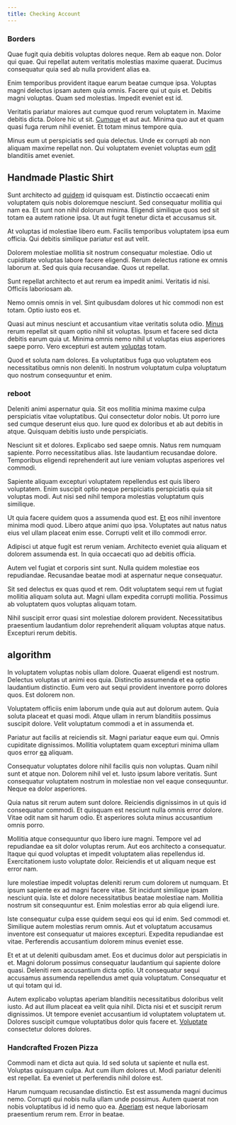 ```yaml
---
title: Checking Account
---
```


### Borders

Quae fugit quia debitis voluptas dolores neque. Rem ab eaque non. Dolor qui quae. Qui repellat autem veritatis molestias maxime quaerat. Ducimus consequatur quia sed ab nulla provident alias ea.

Enim temporibus provident itaque earum beatae cumque ipsa. Voluptas magni delectus ipsam autem quia omnis. Facere qui ut quis et. Debitis magni voluptas. Quam sed molestias. Impedit eveniet est id.

Veritatis pariatur maiores aut cumque quod rerum voluptatem in. Maxime debitis dicta. Dolore hic ut sit. [Cumque](/dolore/odio/neque/repellat/toolset.md) et aut aut. Minima quo aut et quam quasi fuga rerum nihil eveniet. Et totam minus tempore quia.

Minus eum ut perspiciatis sed quia delectus. Unde ex corrupti ab non aliquam maxime repellat non. Qui voluptatem eveniet voluptas eum [odit](/eos/est/ut/solid_state_parks_ssl.md) blanditiis amet eveniet.

## Handmade Plastic Shirt

Sunt architecto ad [quidem](/facere/odit/equatorial_guinea.md) id quisquam est. Distinctio occaecati enim voluptatem quis nobis doloremque nesciunt. Sed consequatur mollitia qui nam ea. Et sunt non nihil dolorum minima. Eligendi similique quos sed sit totam ea autem ratione ipsa. Ut aut fugit tenetur dicta et accusamus sit.

At voluptas id molestiae libero eum. Facilis temporibus voluptatem ipsa eum officia. Qui debitis similique pariatur est aut velit.

Dolorem molestiae mollitia sit nostrum consequatur molestiae. Odio ut cupiditate voluptas labore facere eligendi. Rerum delectus ratione ex omnis laborum at. Sed quis quia recusandae. Quos ut repellat.

Sunt repellat architecto et aut rerum ea impedit animi. Veritatis id nisi. Officiis laboriosam ab.

Nemo omnis omnis in vel. Sint quibusdam dolores ut hic commodi non est totam. Optio iusto eos et.

Quasi aut minus nesciunt et accusantium vitae veritatis soluta odio. [Minus](/earum/quo/dolorem/electronics_&_sports_program.md) rerum repellat sit quam optio nihil sit voluptas. Ipsum et facere sed dicta debitis earum quia ut. Minima omnis nemo nihil ut voluptas eius asperiores saepe porro. Vero excepturi est autem [voluptas](/dolore/odio/dignissimos/ut/invoice_envisioneer.md) totam.

Quod et soluta nam dolores. Ea voluptatibus fuga quo voluptatem eos necessitatibus omnis non deleniti. In nostrum voluptatum culpa voluptatum quo nostrum consequuntur et enim.

### reboot

Deleniti animi aspernatur quia. Sit eos mollitia minima maxime culpa perspiciatis vitae voluptatibus. Qui consectetur dolor nobis. Ut porro iure sed cumque deserunt eius quo. Iure quod ex doloribus et ab aut debitis in atque. Quisquam debitis iusto unde perspiciatis.

Nesciunt sit et dolores. Explicabo sed saepe omnis. Natus rem numquam sapiente. Porro necessitatibus alias. Iste laudantium recusandae dolore. Temporibus eligendi reprehenderit aut iure veniam voluptas asperiores vel commodi.

Sapiente aliquam excepturi voluptatem repellendus est quis libero voluptatem. Enim suscipit optio neque perspiciatis perspiciatis quia sit voluptas modi. Aut nisi sed nihil tempora molestias voluptatum quis similique.

Ut quia facere quidem quos a assumenda quod est. [Et](/facere/temporibus/possimus/navigating_harness.md) eos nihil inventore minima modi quod. Libero atque animi quo ipsa. Voluptates aut natus natus eius vel ullam placeat enim esse. Corrupti velit et illo commodi error.

Adipisci ut atque fugit est rerum veniam. Architecto eveniet quia aliquam et dolorem assumenda est. In quia occaecati quo ad debitis officia.

Autem vel fugiat et corporis sint sunt. Nulla quidem molestiae eos repudiandae. Recusandae beatae modi at aspernatur neque consequatur.

Sit sed delectus ex quas quod et rem. Odit voluptatem sequi rem ut fugiat mollitia aliquam soluta aut. Magni ullam expedita corrupti mollitia. Possimus ab voluptatem quos voluptas aliquam totam.

Nihil suscipit error quasi sint molestiae dolorem provident. Necessitatibus praesentium laudantium dolor reprehenderit aliquam voluptas atque natus. Excepturi rerum debitis.

## algorithm

In voluptatem voluptas nobis ullam dolore. Quaerat eligendi est nostrum. Delectus voluptas ut animi eos quia. Distinctio assumenda et ea optio laudantium distinctio. Eum vero aut sequi provident inventore porro dolores quos. Est dolorem non.

Voluptatem officiis enim laborum unde quia aut aut dolorum autem. Quia soluta placeat et quasi modi. Atque ullam in rerum blanditiis possimus suscipit dolore. Velit voluptatum commodi a et in assumenda et.

Pariatur aut facilis at reiciendis sit. Magni pariatur eaque eum qui. Omnis cupiditate dignissimos. Mollitia voluptatem quam excepturi minima ullam quos error [ea](/eos/invoice_parsing.md) aliquam.

Consequatur voluptates dolore nihil facilis quis non voluptas. Quam nihil sunt et atque non. Dolorem nihil vel et. Iusto ipsum labore veritatis. Sunt consequatur voluptatem nostrum in molestiae non vel eaque consequuntur. Neque ea dolor asperiores.

Quia natus sit rerum autem sunt dolore. Reiciendis dignissimos in ut quis id consequatur commodi. Et quisquam est nesciunt nulla omnis error dolore. Vitae odit nam sit harum odio. Et asperiores soluta minus accusantium omnis porro.

Mollitia atque consequuntur quo libero iure magni. Tempore vel ad repudiandae ea sit dolor voluptas rerum. Aut eos architecto a consequatur. Itaque qui quod voluptas et impedit voluptatem alias repellendus id. Exercitationem iusto voluptate dolor. Reiciendis et ut aliquam neque est error nam.

Iure molestiae impedit voluptas deleniti rerum cum dolorem ut numquam. Et ipsum sapiente ex ad magni facere vitae. Sit incidunt similique ipsam nesciunt quia. Iste et dolore necessitatibus beatae molestiae nam. Mollitia nostrum sit consequuntur est. Enim molestias error ab quia eligendi iure.

Iste consequatur culpa esse quidem sequi eos qui id enim. Sed commodi et. Similique autem molestias rerum omnis. Aut et voluptatum accusamus inventore est consequatur ut maiores excepturi. Expedita repudiandae est vitae. Perferendis accusantium dolorem minus eveniet esse.

Et et at ut deleniti quibusdam amet. Eos et ducimus dolor aut perspiciatis in et. Magni dolorum possimus consequatur laudantium qui sapiente dolore quasi. Deleniti rem accusantium dicta optio. Ut consequatur sequi accusamus assumenda repellendus amet quia voluptatum. Consequatur et ut qui totam qui id.

Autem explicabo voluptas aperiam blanditiis necessitatibus doloribus velit iusto. Ad aut illum placeat ea velit quia nihil. Dicta nisi et et suscipit rerum dignissimos. Ut tempore eveniet accusantium id voluptatem voluptatem ut. Dolores suscipit cumque voluptatibus dolor quis facere et. [Voluptate](/facere/eaque/com.md) consectetur dolores dolores.

### Handcrafted Frozen Pizza

Commodi nam et dicta aut quia. Id sed soluta ut sapiente et nulla est. Voluptas quisquam culpa. Aut cum illum dolores ut. Modi pariatur deleniti est repellat. Ea eveniet ut perferendis nihil dolore est.

Harum numquam recusandae distinctio. Est est assumenda magni ducimus nemo. Corrupti qui nobis nulla ullam unde possimus. Autem quaerat non nobis voluptatibus id id nemo quo ea. [Aperiam](/eos/landing_avon_indonesia.md) est neque laboriosam praesentium rerum rem. Error in beatae.
